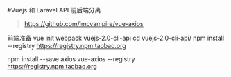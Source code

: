 #Vuejs 和 Laravel API 前后端分离

>https://github.com/imcvampire/vue-axios

前端准备
vue init webpack vuejs-2.0-cli-api
cd vuejs-2.0-cli-api/
npm install --registry https://registry.npm.taobao.org


npm install --save axios vue-axios --registry https://registry.npm.taobao.org

